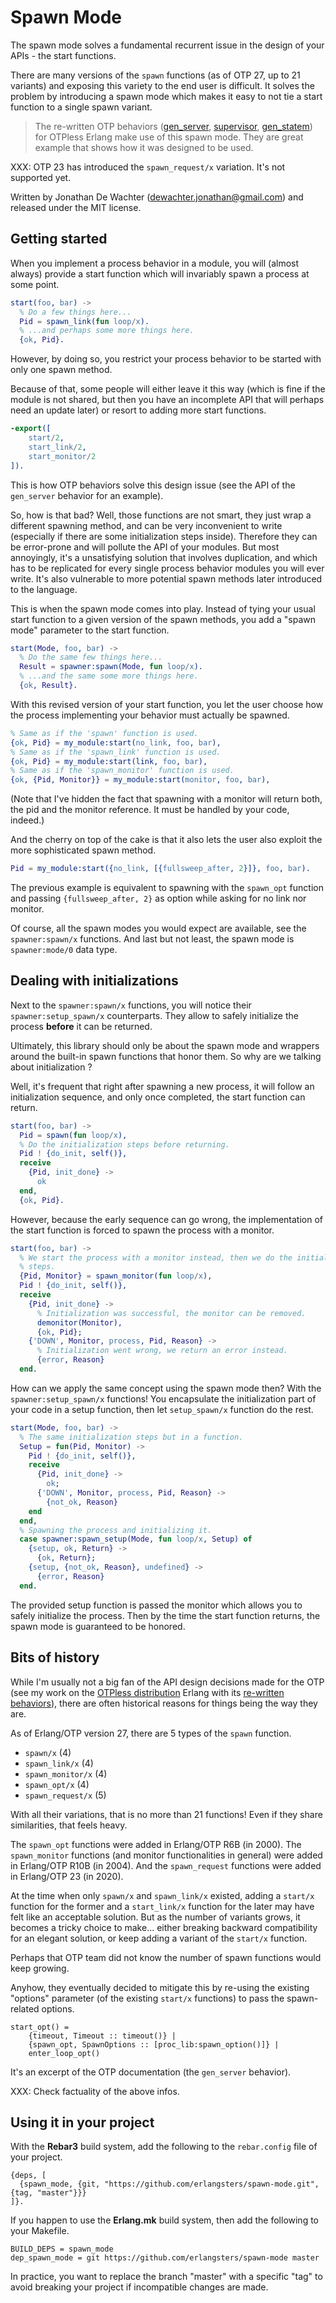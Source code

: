 # Spawn Mode

The spawn mode solves a fundamental recurrent issue in the design of your
APIs - the start functions.

There are many versions of the `spawn` functions (as of OTP 27, up to 21
variants) and exposing this variety to the end user is difficult. It solves the
problem by introducing a spawn mode which makes it easy to not tie a start
function to a single spawn variant.

> The re-written OTP behaviors ([gen_server](https://github.com/erlangsters/otpless-worker),
[supervisor](https://github.com/erlangsters/otpless-orchestrator),
[gen_statem](https://github.com/erlangsters/otpless-reactor)) for OTPless
Erlang make use of this spawn mode. They are great example that
shows how it was designed to be used.

XXX: OTP 23 has introduced the `spawn_request/x` variation. It's not supported
     yet.

Written by Jonathan De Wachter (dewachter.jonathan@gmail.com) and released
under the MIT license.

## Getting started

When you implement a process behavior in a module, you will (almost always)
provide a start function which will invariably spawn a process at some point.

```erlang
start(foo, bar) ->
  % Do a few things here...
  Pid = spawn_link(fun loop/x).
  % ...and perhaps some more things here.
  {ok, Pid}.
```

However, by doing so, you restrict your process behavior to be started with
only one spawn method.

Because of that, some people will either leave it this way (which is fine if
the module is not shared, but then you have an incomplete API that will perhaps
need an update later) or resort to adding more start functions.

```erlang
-export([
    start/2,
    start_link/2,
    start_monitor/2
]).
```

This is how OTP behaviors solve this design issue (see the API of the
`gen_server` behavior for an example).

So, how is that bad? Well, those functions are not smart, they just wrap a
different spawning method, and can be very inconvenient to write (especially if
there are some initialization steps inside). Therefore they can be error-prone
and will pollute the API of your modules. But most annoyingly, it's a
unsatisfying solution that involves duplication, and which has to be replicated
for every single process behavior modules you will ever write. It's also
vulnerable to more potential spawn methods later introduced to the language.

This is when the spawn mode comes into play. Instead of tying your usual start
function to a given version of the spawn methods, you add a "spawn mode"
parameter to the start function.

```erlang
start(Mode, foo, bar) ->
  % Do the same few things here...
  Result = spawner:spawn(Mode, fun loop/x).
  % ...and the same some more things here.
  {ok, Result}.
```

With this revised version of your start function, you let the user choose how
the process implementing your behavior must actually be spawned.

```erlang
% Same as if the 'spawn' function is used.
{ok, Pid} = my_module:start(no_link, foo, bar),
% Same as if the 'spawn_link' function is used.
{ok, Pid} = my_module:start(link, foo, bar),
% Same as if the 'spawn_monitor' function is used.
{ok, {Pid, Monitor}} = my_module:start(monitor, foo, bar),
```

(Note that I've hidden the fact that spawning with a monitor will return both,
the pid and the monitor reference. It must be handled by your code, indeed.)

And the cherry on top of the cake is that it also lets the user also exploit
the more sophisticated spawn method.

```erlang
Pid = my_module:start({no_link, [{fullsweep_after, 2}]}, foo, bar).
```

The previous example is equivalent to spawning with the `spawn_opt` function
and passing `{fullsweep_after, 2}` as option while asking for no link nor
monitor.

Of course, all the spawn modes you would expect are available, see
the `spawner:spawn/x` functions. And last but not least, the spawn mode is
`spawner:mode/0` data type.

## Dealing with initializations

Next to the `spawner:spawn/x` functions, you will notice their
`spawner:setup_spawn/x` counterparts. They allow to safely initialize the
process **before** it can be returned.

Ultimately, this library should only be about the spawn mode and wrappers
around the built-in spawn functions that honor them. So why are we talking
about initialization ?

Well, it's frequent that right after spawning a new process, it will follow an
initialization sequence, and only once completed, the start function can
return.

```erlang
start(foo, bar) ->
  Pid = spawn(fun loop/x),
  % Do the initialization steps before returning.
  Pid ! {do_init, self()},
  receive
    {Pid, init_done} ->
      ok
  end,
  {ok, Pid}.
```

However, because the early sequence can go wrong, the implementation
of the start function is forced to spawn the process with a monitor.

```erlang
start(foo, bar) ->
  % We start the process with a monitor instead, then we do the initialization
  % steps.
  {Pid, Monitor} = spawn_monitor(fun loop/x),
  Pid ! {do_init, self()},
  receive
    {Pid, init_done} ->
      % Initialization was successful, the monitor can be removed.
      demonitor(Monitor),
      {ok, Pid};
    {'DOWN', Monitor, process, Pid, Reason} ->
      % Initialization went wrong, we return an error instead.
      {error, Reason}
  end.
```

How can we apply the same concept using the spawn mode then? With the
`spawner:setup_spawn/x` functions! You encapsulate the initialization part of
your code in a setup function, then let `setup_spawn/x` function do the rest.

```erlang
start(Mode, foo, bar) ->
  % The same initialization steps but in a function.
  Setup = fun(Pid, Monitor) ->
    Pid ! {do_init, self()},
    receive
      {Pid, init_done} ->
        ok;
      {'DOWN', Monitor, process, Pid, Reason} ->
        {not_ok, Reason}
    end
  end,
  % Spawning the process and initializing it.
  case spawner:spawn_setup(Mode, fun loop/x, Setup) of
    {setup, ok, Return} ->
      {ok, Return};
    {setup, {not_ok, Reason}, undefined} ->
      {error, Reason}
  end.
```

The provided setup function is passed the monitor which allows you to safely
initialize the process. Then by the time the start function returns, the spawn
mode is guaranteed to be honored.

## Bits of history

While I'm usually not a big fan of the API design decisions made for the OTP
(see my work on the [OTPless distribution](https://github.com/otpless-erlang)
Erlang with its [re-written behaviors](https://github.com/erlangsters/otpless-behaviors)),
there are often historical reasons for things being the way they are.

As of Erlang/OTP version 27, there are 5 types of the `spawn` function.

- `spawn/x` (4)
- `spawn_link/x` (4)
- `spawn_monitor/x` (4)
- `spawn_opt/x` (4)
- `spawn_request/x` (5)

With all their variations, that is no more than 21 functions! Even if they
share similarities, that feels heavy.

The `spawn_opt` functions were added in Erlang/OTP R6B (in 2000). The
`spawn_monitor` functions (and monitor functionalities in general) were added
in Erlang/OTP R10B (in 2004). And the `spawn_request` functions were added in
Erlang/OTP 23 (in 2020).

At the time when only `spawn/x` and `spawn_link/x` existed, adding a `start/x`
function for the former and a `start_link/x` function for the later may have
felt like an acceptable solution. But as the number of variants grows, it
becomes a tricky choice to make... either breaking backward compatibility for
an elegant solution, or keep adding a variant of the `start/x` function.

Perhaps that OTP team did not know the number of spawn functions would keep
growing.

Anyhow, they eventually decided to mitigate this by re-using the existing
"options" parameter (of the existing `start/x` functions) to pass the
spawn-related options.

```
start_opt() =
    {timeout, Timeout :: timeout()} |
    {spawn_opt, SpawnOptions :: [proc_lib:spawn_option()]} |
    enter_loop_opt()
```

It's an excerpt of the OTP documentation (the `gen_server` behavior).

XXX: Check factuality of the above infos.

## Using it in your project

With the **Rebar3** build system, add the following to the `rebar.config` file
of your project.

```
{deps, [
  {spawn_mode, {git, "https://github.com/erlangsters/spawn-mode.git", {tag, "master"}}}
]}.
```

If you happen to use the **Erlang.mk** build system, then add the following to
your Makefile.

```
BUILD_DEPS = spawn_mode
dep_spawn_mode = git https://github.com/erlangsters/spawn-mode master
```

In practice, you want to replace the branch "master" with a specific "tag" to
avoid breaking your project if incompatible changes are made.
